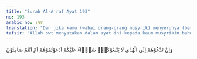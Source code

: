 ```yaml
---
title: "Surah Al-A'raf Ayat 193"
no: 193
arabic_no: ١٩٣
translation: "Dan jika kamu (wahai orang-orang musyrik) menyerunya (berhala-berhala) untuk memberi petunjuk kepadamu, tidaklah berhala-berhala itu dapat memperkenankan seruanmu; sama saja (hasilnya) buat kamu menyeru mereka atau berdiam diri."
tafsir: "Allah swt menyatakan dalam ayat ini kepada kaum musyrikin bahwa jika mereka memohon kepada berhala-berhala itu agar memberi petunjuk kepada mereka sebagaimana mereka memohon kepada Allah agar memberi kebaikan, tentulah berhala-berhala itu tidak dapat memberi petunjuk ke jalan yang menuju cita-cita mereka atau ke jalan yang menuju keselamatan mereka dari kesulitan dan kesukaran yang menimpa mereka. Berhala-berhala itu tidak dapat mengikuti keinginan mereka, dan tidak pula memperkenankan permohonan mereka. Keadaannya sama saja apakah penyembah-penyembah berhala itu memohon sesuatu kepada berhala itu ataukah mereka tidak minta apa-apa. Berhala itu tidak akan paham permohonan mereka, tidak mendengar dan tidak pula memikirkan apa yang diucapkan kepada mereka.\n\nPatutkah sesuatu yang memiliki sifat-sifat di atas itu disembah. Seharusnya yang disembah itu ialah Allah Yang memberi manfaat kepada yang menyembah-Nya. Yang memberi hukuman kepada yang berbuat maksiat kepada-Nya. Yang menghancurkan musuh-musuh-Nya. Yang memberikan petunjuk kepada yang taat kepada-Nya, dan mendengarkan doa-doa orang-orang yang berdoa kepada-Nya."
---
```

وَاِنْ تَدْعُوْهُمْ اِلَى الْهُدٰى لَا يَتَّبِعُوْكُمْۗ سَوَۤاءٌ عَلَيْكُمْ اَدَعَوْتُمُوْهُمْ اَمْ اَنْتُمْ صَامِتُوْنَ